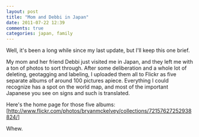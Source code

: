 ```yaml
---
layout: post
title: "Mom and Debbi in Japan"
date: 2011-07-22 12:39
comments: true
categories: japan, family
---
```


Well, it's been a long while since my last update, but I'll keep this one brief.

My mom and her friend Debbi just visited me in Japan, and they left me with a ton of photos to sort
through. After some deliberation and a whole lot of deleting, geotagging and labeling, I uploaded
them all to Flickr as five separate albums of around 100 pictures apiece. Everything I could
recognize has a spot on the world map, and most of the important Japanese you see on signs and such
is translated.

Here's the home page for those five albums:
[http://www.flickr.com/photos/bryanmckelvey/collections/72157627252938824/]

Whew.
